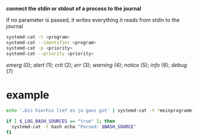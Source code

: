 **connect the stdin or stdout of a process to the journal**

If no parameter is passed, it writes everything it reads from stdin to the journal

```sh
systemd-cat -t <program>
systemd-cat --identifier <program>
systemd-cat -p <priority>
systemd-cat --priority <priority>
```

*emerg* (0); *alert* (1); *crit* (2); *err* (3); *warning* (4); *notice* (5); *info* (6); *debug* (7)

# example

```sh
echo '…bis hierhin lief es ja ganz gut' | systemd-cat -t *meinprogramm* -p info

if [ $_LOG_BASH_SOURCES == "true" ]; then
  systemd-cat -t bash echo "Parsed: $BASH_SOURCE"
fi
```
